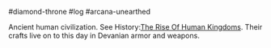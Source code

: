 #diamond-throne #log #arcana-unearthed

Ancient human civilization. See History:[The Rise Of Human Kingdoms](The%20Rise%20Of%20Human%20Kingdoms.md). Their crafts live on to this day in Devanian armor and weapons.
